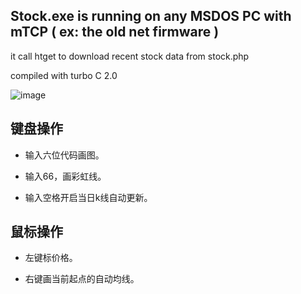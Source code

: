 Stock.exe is running on any MSDOS PC with mTCP ( ex: the old net firmware )
--

it call htget to download recent stock data from stock.php

compiled with turbo C 2.0

![image](https://github.com/zhblue/RetroFuns/assets/3926566/eeb1ec21-73ab-4e89-893c-3bae23390701)

键盘操作
--

* 输入六位代码画图。

* 输入66，画彩虹线。

* 输入空格开启当日k线自动更新。

鼠标操作
--

* 左键标价格。

* 右键画当前起点的自动均线。
